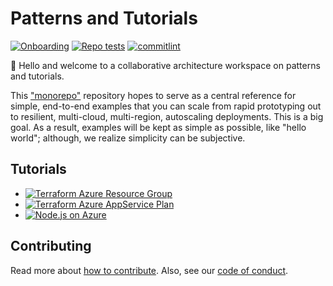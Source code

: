 # Patterns and Tutorials

[![Onboarding][badge-onboarding]][devops-onboarding] [![Repo tests][badge-repo]][devops-repo] [![commitlint][badge-commitlint]][devops-commitlint]

👋 Hello and welcome to a collaborative architecture workspace on patterns and tutorials.

This ["monorepo"][monorepo] repository hopes to serve as a central reference for simple, end-to-end examples that you can scale from rapid prototyping out to resilient, multi-cloud, multi-region, autoscaling deployments. This is a big goal. As a result, examples will be kept as simple as possible, like "hello world"; although, we realize simplicity can be subjective.

## Tutorials

- [![Terraform Azure Resource Group][badge-tutorials-terraform-azure-rg]][tutorials-terraform-azure-rg]
- [![Terraform Azure AppService Plan][badge-tutorials-terraform-azure-appservice-plan]][tutorials-terraform-azure-appservice-plan]
- [![Node.js on Azure][badge-tutorials-node-azure]][tutorials-node-azure]

## Contributing

Read more about [how to contribute][contributing]. Also, see our [code of conduct][code-of-conduct].

[contributing]: ./docs/CONTRIBUTING.md
[code-of-conduct]: ./docs/CODE_OF_CONDUCT.md
[monorepo]: https://en.wikipedia.org/wiki/Monorepo
[badge-onboarding]: https://github.com/ourchitecture/patterns-and-tutorials/workflows/Onboarding/badge.svg
[devops-onboarding]: https://github.com/ourchitecture/patterns-and-tutorials/actions?query=workflow%3AOnboarding
[badge-repo]: https://github.com/ourchitecture/patterns-and-tutorials/workflows/Repo%20tests/badge.svg
[devops-repo]: https://github.com/ourchitecture/patterns-and-tutorials/actions?query=workflow%3A%22Repo+tests%22
[badge-commitlint]: https://github.com/ourchitecture/patterns-and-tutorials/workflows/commitlint/badge.svg
[devops-commitlint]: https://github.com/ourchitecture/patterns-and-tutorials/actions?query=workflow%3Acommitlint
[tutorials-terraform-azure-rg]: ./src/tutorials/terraform/azure/resource-group/README.md
[badge-tutorials-terraform-azure-rg]: https://github.com/ourchitecture/patterns-and-tutorials/workflows/Tutorial:%20Terraform%20Azure%20Resource%20Group/badge.svg
[tutorials-terraform-azure-appservice-plan]: ./src/tutorials/terraform/azure/resource-group/README.md
[badge-tutorials-terraform-azure-appservice-plan]: https://github.com/ourchitecture/patterns-and-tutorials/workflows/Tutorial:%20Terraform%20Azure%20AppService%20Plan/badge.svg
[tutorials-node-azure]: ./src/tutorials/node-hello-azure/README.md
[badge-tutorials-node-azure]: https://github.com/ourchitecture/patterns-and-tutorials/workflows/Tutorial:%20Node.js%20on%20Azure/badge.svg
